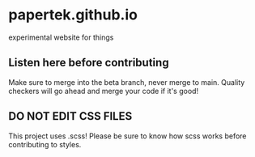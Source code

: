 # papertek.github.io
experimental website for things

## Listen here before contributing
Make sure to merge into the beta branch, never merge to main.
Quality checkers will go ahead and merge your code if it's good!

## DO NOT EDIT CSS FILES
This project uses .scss! Please be sure to know how scss works
before contributing to styles.
